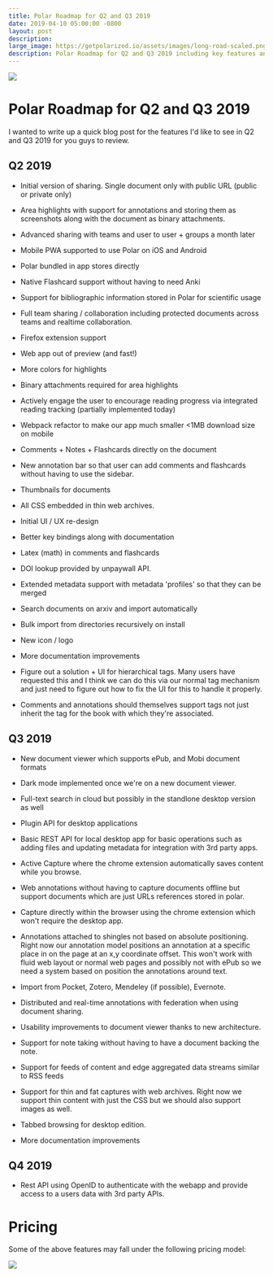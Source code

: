 ```yaml
---
title: Polar Roadmap for Q2 and Q3 2019
date: 2019-04-10 05:00:00 -0800
layout: post
description:  
large_image: https://getpolarized.io/assets/images/long-road-scaled.png
description: Polar Roadmap for Q2 and Q3 2019 including key features and usability issues we plan on resolving.  
---
```


<img class="img-fluid" src="https://getpolarized.io/assets/images/long-road-scaled.png">

# Polar Roadmap for Q2 and Q3 2019

I wanted to write up a quick blog post for the features I'd like to see in 
Q2 and Q3 2019 for you guys to review. 

## Q2 2019

- Initial version of sharing.  Single document only with public URL (public or private only)

- Area highlights with support for annotations and storing them as screenshots along with the document as binary attachments.

- Advanced sharing with teams and user to user + groups a month later

- Mobile PWA supported to use Polar on iOS and Android

- Polar bundled in app stores directly

- Native Flashcard support without having to need Anki

- Support for bibliographic information stored in Polar for scientific usage

- Full team sharing / collaboration including protected documents across teams and realtime collaboration.

- Firefox extension support

- Web app out of preview (and fast!)

- More colors for highlights

- Binary attachments required for area highlights

- Actively engage the user to encourage reading progress via integrated reading tracking (partially implemented today)

- Webpack refactor to make our app much smaller <1MB download size on mobile

- Comments + Notes + Flashcards directly on the document

- New annotation bar so that user can add comments and flashcards without having to use the sidebar.

- Thumbnails for documents

- All CSS embedded in thin web archives.

- Initial UI / UX re-design 

- Better key bindings along with documentation
                                                                   
- Latex (math) in comments and flashcards

- DOI lookup provided by unpaywall API.

- Extended metadata support with metadata 'profiles' so that they can be merged

- Search documents on arxiv and import automatically

- Bulk import from directories recursively on install

- New icon / logo
                
- More documentation improvements

- Figure out a solution + UI for hierarchical tags. Many users have requested
  this and I think we can do this via our normal tag mechanism and just need to 
  figure out how to fix the UI for this to handle it properly.
  
- Comments and annotations should themselves support tags not just inherit the 
  tag for the book with which they're associated.
                                                                   
## Q3 2019

- New document viewer which supports ePub, and Mobi document formats

- Dark mode implemented once we're on a new document viewer.

- Full-text search in cloud but possibly in the standlone desktop version as well 

- Plugin API for desktop applications

- Basic REST API for local desktop app for basic operations such as adding files and updating metadata for integration with 3rd party apps.

- Active Capture where the chrome extension automatically saves content while you browse.

- Web annotations without having to capture documents offline but support documents 
  which are just URLs references stored in polar.

- Capture directly within the browser using the chrome extension which won't  require the desktop app.

- Annotations attached to shingles not based on absolute positioning.  Right now
our annotation model positions an annotation at a specific place in on the page
at an x,y coordinate offset.  This won't work with fluid web layout or normal 
web pages and possibly not with ePub so we need a system based on position the 
annotations around text.

- Import from Pocket, Zotero, Mendeley (if possible), Evernote.

- Distributed and real-time annotations with federation when using document sharing.

- Usability improvements to document viewer thanks to new architecture.
 
- Support for note taking without having to have a document backing the note.
 
- Support for feeds of content and edge aggregated data streams similar to RSS feeds

- Support for thin and fat captures with web archives. Right now we support thin
content with just the CSS but we should also support images as well.

- Tabbed browsing for desktop edition.

- More documentation improvements
                                                                   
## Q4 2019

- Rest API using OpenID to authenticate with the webapp and provide access to a 
users data with 3rd party APIs. 

# Pricing

Some of the above features may fall under the following pricing model:

<img src="https://i.imgur.com/iqR9RXD.png">
